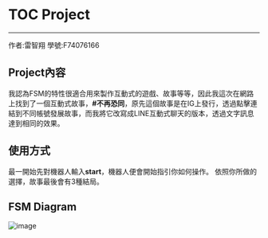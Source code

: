 # TOC Project
---
作者:雷智翔
學號:F74076166

## Project內容

我認為FSM的特性很適合用來製作互動式的遊戲、故事等等，因此我這次在網路上找到了一個互動式故事，**#不再恐同**，原先這個故事是在IG上發行，透過點擊連結到不同帳號發展故事，而我將它改寫成LINE互動式聊天的版本，透過文字訊息達到相同的效果。

## 使用方式

最一開始先對機器人輸入**start**，機器人便會開始指引你如何操作。
依照你所做的選擇，故事最後會有3種結局。

## FSM Diagram

![image](https://tranquil-brook-42124.herokuapp.com/show-fsm)